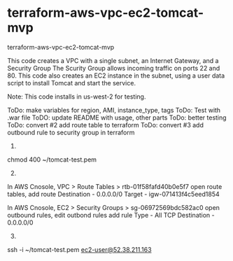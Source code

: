 # terraform-aws-vpc-ec2-tomcat-mvp
terraform-aws-vpc-ec2-tomcat-mvp

This code creates a VPC with a single subnet, an Internet Gateway, and a Security Group The Scurity Group allows incoming traffic on ports 22 and 80. This code also creates an EC2 instance in the subnet, using a user data script to install Tomcat and start the service.

Note: This code installs in us-west-2 for testing. 

ToDo: make variables for region, AMI, instance_type, tags
ToDo: Test with .war file
ToDO: update README with usage, other parts
ToDo: better testing
ToDo: convert #2 add route table to terraform
ToDo: convert #3 add outbound rule to security group in terraform

1. 
chmod 400 ~/tomcat-test.pem

2. 
In AWS Cnosole, VPC > Route Tables > rtb-01f58fafd40b0e5f7
open route tables, add route
Destination - 0.0.0.0/0
Target - igw-071413f4c5eed1854


In AWS Cnosole, EC2 > Security Groups > sg-06972569bdc582ac0
open outbound rules, edit outbond rules add rule
Type - All TCP
Destination - 0.0.0.0/0

3. 
ssh -i ~/tomcat-test.pem ec2-user@52.38.211.163